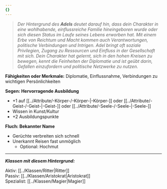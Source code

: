 ```yaml
---
{}
---
```

> *Der Hintergrund des **Adels** deutet darauf hin, dass dein Charakter in eine wohlhabende, einflussreiche Familie hineingeboren wurde oder sich diesen Status im Laufe seines Lebens erworben hat. Mit einem Erbe von Reichtum und Macht kommen auch Verantwortungen, politische Verbindungen und Intrigen. Adel bringt oft soziale Privilegien, Zugang zu Ressourcen und Einfluss in der Gesellschaft mit sich. Dein Charakter hat gelernt, sich in den hohen Kreisen zu bewegen, kennt die Feinheiten der Diplomatie und ist geübt darin, Gefallen einzufordern und politische Netzwerke zu nutzen.*  
  
**Fähigkeiten oder Merkmale:** Diplomatie, Einflussnahme, Verbindungen zu wichtigen Persönlichkeiten  
  
**Segen: Hervorragende Ausbildung**  
  
- +1 auf [[../Attribute/-Körper-/-Körper-|-Körper-]] oder [[../Attribute/-Geist-/-Geist-|-Geist-]] oder [[../Attribute/-Seele-/-Seele-|-Seele-]]  
- Wissen in Kunst/Kultur  
- +2 Ausbildungspunkte  
  
**Fluch: Bekannter Name**  
  
- Gerüchte verbreiten sich schnell  
- Unerkannt Reisen fast unmöglich  
	- Optional: Hochmut  
  
---  
  
***Klassen mit diesem Hintergrund:***  
  
Aktiv: [[../Klassen/Ritter|Ritter]]  
Passiv: [[../Klassen/Aristokrat|Aristokrat]]  
Spezialist: [[../Klassen/Magier|Magier]]